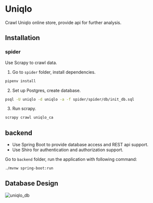 # Uniqlo

Crawl Uniqlo online store, provide api for further analysis.

## Installation
### spider
Use Scrapy to crawl data.

1. Go to `spider` folder, install dependencies.

```bash
pipenv install
```

2. Set up Postgres, create database.

```bash
psql -U uniqlo -d uniqlo -a -f spider/spider/db/init_db.sql
```

3. Run scrapy.

```bash
scrapy crawl uniqlo_ca
```



## backend

- Use Spring Boot to provide database access and REST api support.
- Use Shiro for authentication and authorization support.

Go to `backend` folder, run the application with following command:

```bash
./mvnw spring-boot:run
```



## Database Design

![uniqlo_db](/Users/joy/Documents/personal_workpace/uniqlo/uniqlo_db.png)